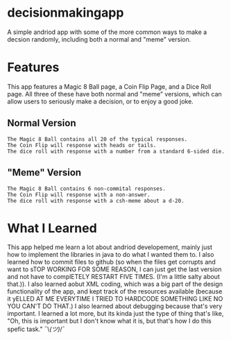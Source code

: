 # decisionmakingapp

A simple andriod app with some of the more common ways to make a decsion randomly, including both a normal and "meme" version. 

# Features

This app features a Magic 8 Ball page, a Coin Flip Page, and a Dice Roll page. All three of these have both normal and "meme" 
versions, which can allow users to seriously make a decision, or to enjoy a good joke. 
## Normal Version
```
The Magic 8 Ball contains all 20 of the typical responses. 
The Coin Flip will response with heads or tails.
The dice roll with response with a number from a standard 6-sided die.
```

## "Meme" Version
```
The Magic 8 Ball contains 6 non-commital responses. 
The Coin Flip will response with a non-answer.
The dice roll with response with a csh-meme about a d-20.
```

# What I Learned

This app helped me learn a lot about andriod developement, mainly just how to implement the libraries in java to do what I 
wanted them to. I also learned how to commit files to github (so when the files get corrupts and want to sTOP WORKING FOR SOME 
REASON, I can just get the last version and not have to complETELY RESTART FIVE TIMES. (I'm a little salty about that.)). I also learned 
aobut XML coding, which was a big part of the design functionality of the app, and kept track of the resources available (because it 
yELLED AT ME EVERYTIME I TRIED TO HARDCODE SOMETHING LIKE NO YOU CAN'T DO THAT.) I also learned about debugging because that's very important. 
I learned a lot more, but its kinda just the type of thing that's like, "Oh, this is important but I don't know what it is, but that's how 
I do this spefic task." ¯\\_(ツ)_/¯

